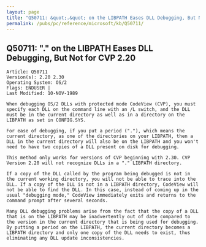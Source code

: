 ```yaml
---
layout: page
title: "Q50711: &quot;.&quot; on the LIBPATH Eases DLL Debugging, But Not for CVP 2.20"
permalink: /pubs/pc/reference/microsoft/kb/Q50711/
---
```


## Q50711: &quot;.&quot; on the LIBPATH Eases DLL Debugging, But Not for CVP 2.20

	Article: Q50711
	Version(s): 2.20 2.30
	Operating System: OS/2
	Flags: ENDUSER |
	Last Modified: 10-NOV-1989
	
	When debugging OS/2 DLLs with protected mode CodeView (CVP), you must
	specify each DLL on the command line with an /L switch, and the DLL
	must be in the current directory as well as in a directory on the
	LIBPATH as set in CONFIG.SYS.
	
	For ease of debugging, if you put a period ("."), which means the
	current directory, as one of the directories on your LIBPATH, then a
	DLL in the current directory will also be on the LIBPATH and you won't
	need to have two copies of a DLL present on disk for debugging.
	
	This method only works for versions of CVP beginning with 2.30. CVP
	Version 2.20 will not recognize DLLs in a "." LIBPATH directory.
	
	If a copy of the DLL called by the program being debugged is not in
	the current working directory, you will not be able to trace into the
	DLL. If a copy of the DLL is not in a LIBPATH directory, CodeView will
	not be able to find the DLL. In this case, instead of coming up in the
	usual "debugging mode," CodeView immediately exits and returns to the
	command prompt after several seconds.
	
	Many DLL debugging problems arise from the fact that the copy of a DLL
	that is on the LIBPATH may be inadvertently out of date compared to
	the version in the current directory that is being used for debugging.
	By putting a period on the LIBPATH, the current directory becomes a
	LIBPATH directory and only one copy of the DLL needs to exist, thus
	eliminating any DLL update inconsistencies.
